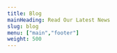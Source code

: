 ```yaml
---
title: Blog
mainHeading: Read Our Latest News
slug: blog
menu: ["main","footer"]
weight: 500
---
```

